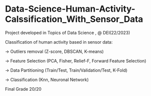 # Data-Science-Human-Activity-Calssification_With_Sensor_Data
Project developed in Topics of Data Science , @ DEI(22/2023)


Classification of human activity based in sensor data:


-> Outliers removal (Z-score, DBSCAN, K-means)

-> Feature Selection (PCA, Fisher, Relief-F, Forward Feature Selection)

-> Data Partitioning (Train/Test, Train/Validation/Test, K-Fold)

-> Classification (Knn, Neuronal Network)

Final Grade 20/20
